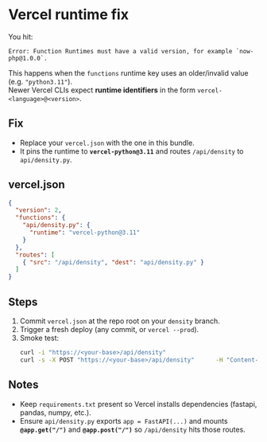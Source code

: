 # Vercel runtime fix

You hit:
```
Error: Function Runtimes must have a valid version, for example `now-php@1.0.0`.
```
This happens when the `functions` runtime key uses an older/invalid value (e.g. `"python3.11"`).  
Newer Vercel CLIs expect **runtime identifiers** in the form `vercel-<language>@<version>`.

## Fix
- Replace your `vercel.json` with the one in this bundle.
- It pins the runtime to **`vercel-python@3.11`** and routes `/api/density` to `api/density.py`.

## vercel.json
```json
{
  "version": 2,
  "functions": {
    "api/density.py": {
      "runtime": "vercel-python@3.11"
    }
  },
  "routes": [
    { "src": "/api/density", "dest": "api/density.py" }
  ]
}
```

## Steps
1) Commit `vercel.json` at the repo root on your `density` branch.
2) Trigger a fresh deploy (any commit, or `vercel --prod`).
3) Smoke test:
   ```bash
   curl -i "https://<your-base>/api/density"
   curl -s -X POST "https://<your-base>/api/density"      -H "Content-Type: application/json" -H "Accept: application/json"      -d '{"paceCsv":"https://raw.githubusercontent.com/thomjeff/run-congestion/main/data/your_pace_data.csv","startTimes":{"10K":440,"Half":460},"segments":[{"eventA":"10K","eventB":"Half","from":0.00,"to":2.74,"width":3.0,"direction":"uni"}],"stepKm":0.03,"timeWindow":60}' | jq
   ```

## Notes
- Keep `requirements.txt` present so Vercel installs dependencies (fastapi, pandas, numpy, etc.).
- Ensure `api/density.py` exports `app = FastAPI(...)` and mounts **`@app.get("/")`** and **`@app.post("/")`** so `/api/density` hits those routes.
